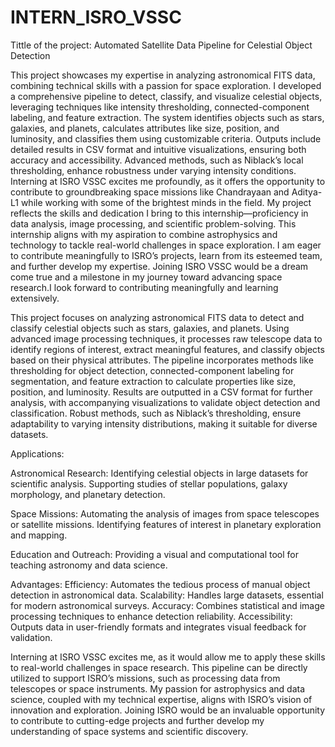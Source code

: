 # INTERN_ISRO_VSSC
 Tittle of the project: Automated Satellite Data Pipeline for Celestial Object Detection

This project showcases my expertise in analyzing astronomical FITS data, combining technical skills with a passion for space exploration. I developed a comprehensive pipeline to detect, classify, and visualize celestial objects, leveraging techniques like intensity thresholding, connected-component labeling, and feature extraction. The system identifies objects such as stars, galaxies, and planets, calculates attributes like size, position, and luminosity, and classifies them using customizable criteria. Outputs include detailed results in CSV format and intuitive visualizations, ensuring both accuracy and accessibility. Advanced methods, such as Niblack’s local thresholding, enhance robustness under varying intensity conditions.
Interning at ISRO VSSC excites me profoundly, as it offers the opportunity to contribute to groundbreaking space missions like Chandrayaan and Aditya-L1 while working with some of the brightest minds in the field. My project reflects the skills and dedication I bring to this internship—proficiency in data analysis, image processing, and scientific problem-solving.
This internship aligns with my aspiration to combine astrophysics and technology to tackle real-world challenges in space exploration. I am eager to contribute meaningfully to ISRO’s projects, learn from its esteemed team, and further develop my expertise. Joining ISRO VSSC would be a dream come true and a milestone in my journey toward advancing space research.I look forward to contributing meaningfully and learning extensively.

This project focuses on analyzing astronomical FITS data to detect and classify celestial objects such as stars, galaxies, and planets. Using advanced image processing techniques, it processes raw telescope data to identify regions of interest, extract meaningful features, and classify objects based on their physical attributes. The pipeline incorporates methods like thresholding for object detection, connected-component labeling for segmentation, and feature extraction to calculate properties like size, position, and luminosity. Results are outputted in a CSV format for further analysis, with accompanying visualizations to validate object detection and classification. Robust methods, such as Niblack’s thresholding, ensure adaptability to varying intensity distributions, making it suitable for diverse datasets.

Applications:

Astronomical Research:
Identifying celestial objects in large datasets for scientific analysis.
Supporting studies of stellar populations, galaxy morphology, and planetary detection.

Space Missions:
Automating the analysis of images from space telescopes or satellite missions.
Identifying features of interest in planetary exploration and mapping.

Education and Outreach:
Providing a visual and computational tool for teaching astronomy and data science.

Advantages:
Efficiency: Automates the tedious process of manual object detection in astronomical data.
Scalability: Handles large datasets, essential for modern astronomical surveys.
Accuracy: Combines statistical and image processing techniques to enhance detection reliability.
Accessibility: Outputs data in user-friendly formats and integrates visual feedback for validation.

Interning at ISRO VSSC excites me, as it would allow me to apply these skills to real-world challenges in space research. This pipeline can be directly utilized to support ISRO’s missions, such as processing data from telescopes or space instruments. My passion for astrophysics and data science, coupled with my technical expertise, aligns with ISRO’s vision of innovation and exploration. Joining ISRO would be an invaluable opportunity to contribute to cutting-edge projects and further develop my understanding of space systems and scientific discovery.
